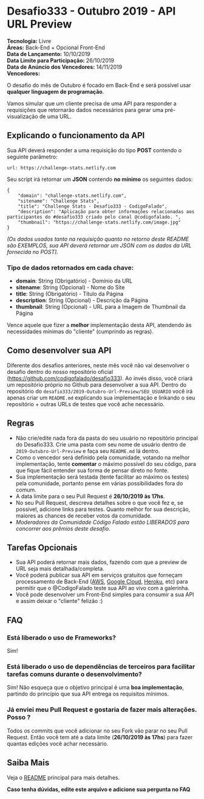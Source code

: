 # Desafio333 - Outubro 2019 - API URL Preview

**Tecnologia:** Livre <br>
**Áreas:** Back-End + Opcional Front-End <br>
**Data de Lançamento:** 10/10/2019 <br>
**Data Limite para Participação:** 26/10/2019 <br>
**Data de Anúncio dos Vencedores:** 14/11/2019 <br>
**Vencedores:**

O desafio do mês de Outubro é focado em Back-End e será possível usar **qualquer linguagem de programação**.

Vamos simular que um cliente precisa de uma API para responder a requisições que retornarão dados necessários para gerar uma pré-visualização de uma URL.

## Explicando o funcionamento da API

Sua API deverá responder a uma requisição do tipo **POST** contendo o seguinte parâmetro:

```
url: https://challenge-stats.netlify.com
```

Seu script irá retornar um **JSON** contendo **no mínimo** os seguintes dados:

```
{
    "domain": "challenge-stats.netlify.com",
    "sitename": "Challenge Stats",
    "title": "Challenge Stats · Desafio333 · CodigoFalado",
    "description": "Aplicação para obter informações relacionadas aos participantes do #desafio333 criado pelo canal @codigofalado. ",
    "thumbnail": "https://challenge-stats.netlify.com/image.jpg"
}
```

_(Os dados usados tanto na requisição quanto no retorno deste README são EXEMPLOS, sua API deverá retornar um JSON com os dados da URL fornecida no POST)._

### Tipo de dados retornados em cada chave:

- **domain**: String (Obrigatório) - Domínio da URL
- **sitename**: String (Opcional) - Nome do Site
- **title**: String (Obrigatório) - Título da Página
- **description**: String (Opcional) - Descrição da Página
- **thumbnail**: String (Opcional) - URL para a Imagem de Thumbnail da Página

Vence aquele que fizer a **melhor** implementação desta API, atendendo às necessidades mínimas do "cliente" (cumprindo as regras).

## Como desenvolver sua API

Diferente dos desafios anteriores, neste mês você não vai desenvolver o desafio dentro do nosso repositório oficial (https://github.com/codigofalado/desafio333). Ao invés disso, você criará um repositório próprio no Github para desenvolver a sua API. Dentro do repositório do `desafio333/2019-Outubro-Url-Preview/SEU_USUARIO` você irá apenas criar um `README.md` explicando sua implementação e linkando o seu repositório + outras URLs de testes que você ache necessário.

## Regras

- Não crie/edite nada fora da pasta do seu usuário no repositório principal do Desafio333. Crie uma pasta com seu nome de usuário dentro de `2019-Outubro-Url-Preview` e faça seu `README.md` lá dentro.
- Como o vencedor será definido pela comunidade, votando na melhor implementação, tente **comentar** o máximo possível do seu código, para que fique fácil entender sua forma de pensar direto no fonte.
- Sua implementação será testada (tente facilitar ao máximo os testes) pela comunidade, portanto pense em várias possibilidades fora do comum.
- A data limite para o seu Pull Request é **26/10/2019 às 17hs**.
- No seu Pull Request, descreva detalhes sobre o que você fez e, se possível, adicione links para testes. Quanto melhor for sua descrição, maiores as chances de receber votos da comunidade.
- _Moderadores da Comunidade Código Falado estão LIBERADOS para concorrer aos prêmios deste desafio._

## Tarefas Opcionais

- Sua API poderá retornar mais dados, fazendo com que a preview de URL seja mais detalhada/completa.
- Você poderá publicar sua API em serviços gratuitos que forneçam processamento de Back-End ([AWS](https://aws.amazon.com/), [Google Cloud](https://cloud.google.com/), [Heroku](https://www.heroku.com), etc) para permitir que o @CodigoFalado teste sua API ao vivo com a galerinha.
- Você pode desenvolver um Front-End simples para consumir a sua API e assim deixar o "cliente" felizão :)

## FAQ

### Está liberado o uso de Frameworks?

Sim!

### Está liberado o uso de dependências de terceiros para facilitar tarefas comuns durante o desenvolvimento?

Sim! Não esqueça que o objetivo principal é uma **boa implementação**, partindo do princípio que sua API entrega os requisitos mínimos.

### Já enviei meu Pull Request e gostaria de fazer mais alterações. Posso ?

Todos os commits que você adicionar no seu Fork vão parar no seu Pull Request. Então você tem até a data limite (**26/10/2019 às 17hs**) para fazer quantas edições você achar necessário.

## Saiba Mais

Veja o [README](../README.md) principal para mais detalhes.

**Caso tenha dúvidas, edite este arquivo e adicione sua pergunta no FAQ**
